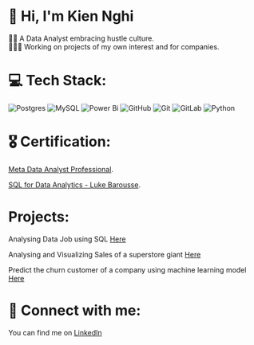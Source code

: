# 👋 Hi, I'm Kien Nghi
👨‍💻 A Data Analyst embracing hustle culture. <br/>
👨🏻‍💼 Working on projects of my own interest and for companies.

# 💻 Tech Stack:
![Postgres](https://img.shields.io/badge/postgres-%23316192.svg?style=for-the-badge&logo=postgresql&logoColor=white) ![MySQL](https://img.shields.io/badge/mysql-4479A1.svg?style=for-the-badge&logo=mysql&logoColor=white) ![Power Bi](https://img.shields.io/badge/power_bi-F2C811?style=for-the-badge&logo=powerbi&logoColor=black) ![GitHub](https://img.shields.io/badge/github-%23121011.svg?style=for-the-badge&logo=github&logoColor=white) ![Git](https://img.shields.io/badge/git-%23F05033.svg?style=for-the-badge&logo=git&logoColor=white) ![GitLab](https://img.shields.io/badge/gitlab-%23181717.svg?style=for-the-badge&logo=gitlab&logoColor=white) ![Python](https://img.shields.io/badge/python-3670A0?style=for-the-badge&logo=python&logoColor=ffdd54)

 # 🎖 Certification: 

[Meta Data Analyst Professional](https://drive.google.com/file/d/1NAAEnhH4FVgYAGuB9e8iWBT72abbn2g9/view?usp=sharing).

[SQL for Data Analytics - Luke Barousse](https://drive.google.com/file/d/1fkQmdBc65CHKnNhuN4n6p_v5dQ9ubDmE/view?usp=sharing).


# Projects: 
Analysing Data Job using SQL [Here](https://github.com/KingNghi/SQL_Project_Data_Job_Analysis)

Analysing and Visualizing Sales of a superstore giant [Here](https://github.com/KingNghi/Superstore_Giant_Sales_Analysis)

Predict the churn customer of a company using machine learning model [Here](https://github.com/KingNghi/Telco_Churn_Prediction)

# 🤳 Connect with me:

You can find me on [LinkedIn](https://www.linkedin.com/in/ngh%E1%BB%8B-tr%E1%BA%A7n-35ba2822a/)
